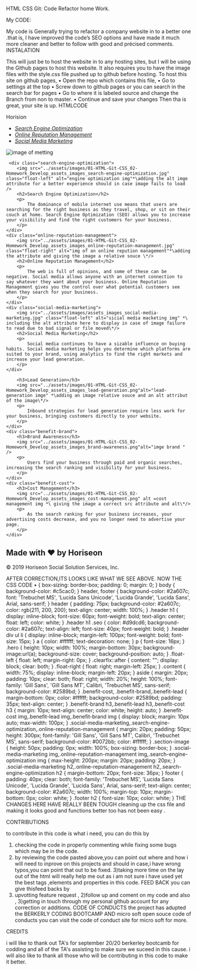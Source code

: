 
HTML CSS Git: Code Refactor home Work.

My CODE:

My code is Generally trying to refactor a company website in to a better one .that is, I have improved the code’s SEO options and have made it much more cleaner and better to follow with good and précised comments.
INSTALATION

This will just be to host the website in to any hosting sites, but I will be using the Github pages to host this website. It also requires you to have the image files with the style.css file pushed up to github before hosting. To host this site on github pages, • Open the repo which contains this file, • Go to settings at the top • Screw down to github pages or you can search in the search bar for pages • Go to where it is labeled source and change the Branch from non to master. • Continue and save your changes Then tha is great, your site is up. HTMLCODE
<title>HORISION</title>
Horision
        <div class="header h1 .seo">
            <ul>
                <li>
                    <a href="#"><i>Search Engine Optimization</i></a *\adding a litle bid of indentation to the link\*> 
                </li>
                <li>
                    <a href="#" *changing to empty links\*><i>Online Reputation Management</i></a>
                </li>
                <li>
                     <a href="#"><i>Social Media Marketing</i></a>
                  </li>
            </ul>
        </div>
    </nav>
    </div>
</header>
<main *\introducing the main element\*> 
    <article *\introducing the article element \*>
    <div class="section-image">
        <img src="../assets/images/01-HTML-Git-CSS_02-Homework_Develop_assets_images_digital-marketing-meeting.jpg" alt="image of metting"*\adding the image souce and also the altenative of the image\*/>
        <div class="content">

     <div class="search-engine-optimization">
        <img src="../assets/images/01-HTML-Git-CSS_02-Homework_Develop_assets_images_search-engine-optimization.jpg" class="float-left" alt="engine optimization img"*\adding the alt imge attribute for a better experience should in case image fails to load />
        <h2>Search Engine Optimization</h2>
        <p>
            The dominance of mobile internet use means that users are searching for the right business as they travel, shop, or sit on their couch at home. Search Engine Optimization (SEO) allows you to increase your visibility and find the right customers for your business.
        </p>
    </div>
    <div class="online-reputation-management">
        <img src="../assets/images/01-HTML-Git-CSS_02-Homework_Develop_assets_images_online-reputation-management.jpg" class="float-right" alt="img of an online repution management"*\adding the attribute and giving the image a relative souce \*/> 
        <h2>Online Reputation Management</h2>
        <p>
            The web is full of opinions, and some of these can be negative. Social media allows anyone with an internet connection to say whatever they want about your business. Online Reputation Management gives you the control over what potential customers see when they search for your business.
        </p>
    </div>
    <div class="social-media-marketing">
        <img src="../assets/images/assets_images_social-media-marketing.jpg" class="float-left" alt="sicial media macketing img" *\ including the alt attribute here to display in case of image failure to read due to bad signal or file moved\*/> 
        <h2>Social Media Marketing</h2>
        <p>
            Social media continues to have a sizable influence on buying habits. Social media marketing helps you determine which platforms are suited to your brand, using analytics to find the right markets and increase your lead generation.
        </p>
    </div>
</div>
<aside>
    <div class="benefit-lead">
    
        <h3>Lead Generation</h3>
        <img src="../assets/images/01-HTML-Git-CSS_02-Homework_Develop_assets_images_lead-generation.png"alt="lead-generation imge" *\adding an image relative souce and an alt attribut of the image\*/>
        <p>
            Inbound strategies for lead generation require less work for your business, bringing customers directly to your website.
        </p>
    </div>
    <div class="benefit-brand">
        <h3>Brand Awareness</h3>
        <img src="../assets/images/01-HTML-Git-CSS_02-Homework_Develop_assets_images_brand-awareness.png"alt="imge brand " />
        <p>
            Users find your business through paid and organic searches, increasing the search ranking and visibility for your business.
        </p>
    </div>
    <div class="benefit-cost">
        <h3>Cost Management</h3>
        <img src="../assets/images/01-HTML-Git-CSS_02-Homework_Develop_assets_images_cost-management.png" alt =cost management img *\ giving the image a correct src attribute and alt\*/>
        <p>
            As the search ranking for your business increases, your advertising costs decrease, and you no longer need to advertise your page.
        </p>
    </div>
</aside>

<footer *\replacing the div class footer with the element footer for a cleaner code\*>
     <div class="footer h2">
        <h2>Made with ❤️️ by Horiseon</h2>
        <p>
        &copy; 2019 Horiseon Social Solution Services, Inc.

</footer> 
</article>
</main>
AFTER CORRECTION,ITS LOOKS LIKE WHAT WE SEE ABOVE.
NOW THE CSS CODE
•	{ box-sizing: border-box; padding: 0; margin: 0; } body { background-color: #c5cac0; } header, footer { background-color: #2a607c; font: 'Trebuchet MS', 'Lucida Sans Unicode', 'Lucida Grande', 'Lucida Sans', Arial, sans-serif; }
header { padding: 75px; background-color: #2a607c; color: rgb(211, 200, 200); text-align: center; width: 100%;
}
.header h1 { display: inline-block; font-size: 60px; font-weight: bold; text-align: center; float: left; color: white;
}
.header h1 .seo { color: #d9dcd6; background-color: #2a607c; text-align: left; font-size: 40px; font-weight: bold; }
.header div ul li { display: inline-block; margin-left: 100px; font-weight: bold; font-size: 15px; }
a { color: #ffffff; text-decoration: none; }
p { font-size: 16px; }
.hero { height: 10px; width: 100%; margin-bottom: 30px; background-image:url(a); background-size: cover; background-position: auto;
}
.float-left { float: left; margin-right: 0px; } .clearfix::after { content: ""; display: block; clear: both; }
.float-right { float: right; margin-left: 25px;
}
.content { width: 75%; display: inline-block; margin-left: 20px; }
aside { margin: 20px; padding: 10px; clear: both; float: right; width: 20%; height: 100%; font-family: 'Gill Sans', 'Gill Sans MT', Calibri, 'Trebuchet MS', sans-serif; background-color: #2589bd; }
.benefit-cost, .benefit-brand,.benefit-lead { margin-bottom: 0px; color: #ffffff; background-color: #2589bd; padding: 35px; text-align: center; }
.benefit-brand h3,.benefit-lead h3,.benefit-cost h3 { margin: 10px; text-align: center; color: white; height: auto; }
.benefit-cost img,.benefit-lead img,.benefit-brand img { display: block; margin: 10px auto; max-width: 100px; }
.social-media-marketing,.search-engine-optimization,.online-reputation-management { margin: 20px; padding: 50px; height: 300px; font-family: 'Gill Sans', 'Gill Sans MT', Calibri, 'Trebuchet MS', sans-serif; background-color: #0072bb; color: #ffffff; } .section-image { height: 50px; padding: 0px; width: 100%; box-sizing: border-box; }
.social-media-marketing img,.online-reputation-management img,.search-engine-optimization img { max-height: 200px; margin: 20px; padding: 20px; }
.social-media-marketing h2,.online-reputation-management h2,.search-engine-optimization h2 { margin-bottom: 20px; font-size: 36px; }
footer { padding: 40px; clear: both; font-family: 'Trebuchet MS', 'Lucida Sans Unicode', 'Lucida Grande', 'Lucida Sans', Arial, sans-serif; text-align: center; background-color: #2a607c; width: 100%; margin-top: 10px; margin-bottom: 0px; color: white; }
.footer h2 { font-size: 10px; color: white; }
THE CHANGES HERE HAVE REALLY BEEN TOUGH cleaning up the css file and making it looks good and functions better too has not been easy .

CONTRIBUTIONS 

to contribute in this code is what i need, you can do this by
1.	checking the code in properly commenting while fixing some bugs which may be in the code.
2.	by reviewing the code pasted above,you can point out where and how i will need to inprove on this projects and should in case,i have wrong typos,you can point that out to be fixed. 3)taking more time on the lay out of the html will really help me out as i am not sure i have used yet the best tags ,elements and properties in this code.
FEED BACK you can give thisfeed backs by
1.	upvotting feature request , 2)follow up and coment on my code and also , 3)getting in touch through my personal github account for any correction or additions.
CODE OF CONDUCTS
the project has adupted the BERKERLY CODING BOOTCAMP AND micro soft open souce code of conducts you can visit the code of conduct site for micro soft for more.

CREDITS

i will like to thank out TA's for september 20/20 berkerley bootcamb for codding and all of the TA's assisting to make sure we suceed in this cause. i will also like to thank all those who will be contributing in this code to make it better.

